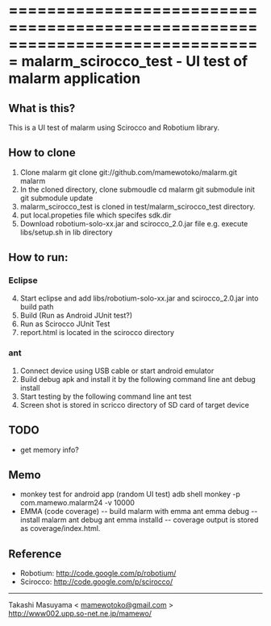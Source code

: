 ===============================================================================
 malarm_scirocco_test - UI test of malarm application
===============================================================================

 What is this?
--------------------
This is a UI test of malarm using Scirocco and Robotium library.

 How to clone
--------------------
1. Clone malarm
    git clone git://github.com/mamewotoko/malarm.git malarm
2. In the cloned directory, clone submoudle
 cd malarm
 git submodule init
 git submodule update
3. malarm_scirocco_test is cloned in test/malarm_scirocco_test directory.
4. put local.propeties file which specifes sdk.dir
5. Download robotium-solo-xx.jar and scirocco_2.0.jar file 
 e.g. execute libs/setup.sh in lib directory

 How to run:
--------------------
### Eclipse
4. Start eclipse and add libs/robotium-solo-xx.jar and scirocco_2.0.jar into build path
5. Build (Run as Android JUnit test?)
6. Run as Scirocco JUnit Test
7. report.html is located in the scirocco directory

### ant
1. Connect device using USB cable or start android emulator
2. Build debug apk and install it by the following command line
    ant debug install
3. Start testing by the following command line
    ant test
4. Screen shot is stored in scricco directory of SD card of target device

 TODO
--------------------
- get memory info?

 Memo
--------------------
- monkey test for android app (random UI test)
adb shell monkey -p com.mamewo.malarm24 -v 10000
- EMMA (code coverage)
-- build malarm with emma
ant emma debug 
-- install malarm
ant debug
ant emma installd
-- coverage output is stored as coverage/index.html.

 Reference
--------------------
- Robotium: http://code.google.com/p/robotium/
- Scirocco: http://code.google.com/p/scirocco/

----
Takashi Masuyama < mamewotoko@gmail.com >  
http://www002.upp.so-net.ne.jp/mamewo/

